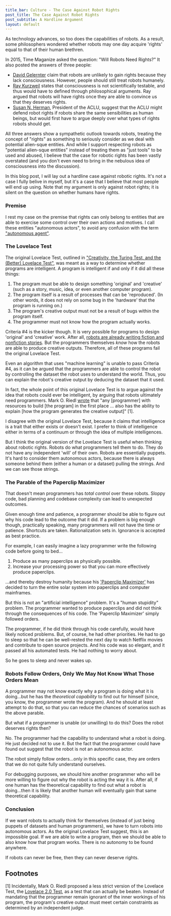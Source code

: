 ```yaml
---
title_bar: Culture - The Case Against Robot Rights
post_title: The Case Against Robot Rights
post_subtitle: A Hardline Argument
layout: default
---
```

As technology advances, so too does the capabilities of robots. As a result, some philosophers wondered whether robots may one day acquire 'rights' equal to that of their human brethren.

In 2015, Time Maganize asked the question: "Will Robots Need Rights?" It also posted the answers of three people:

- [David Gelernter](http://time.com/4026684/david-gelernter-will-robots-need-rights/) claim that robots are unlikely to gain rights because they lack consciousness. However, people should still treat robots humanely.
- [Ray Kurzweil](http://time.com/4023496/ray-kurzweil-will-robots-need-rights/) states that consciousness is not scientifically testable, and thus would have to defined through philosophical arguments. Ray argued that robots will have rights once they are able to convince us that they deserves rights.
- [Susan N. Herman](http://time.com/4023497/susan-n-herman-will-robots-need-rights/), President of the ACLU, suggest that the ACLU might defend robot rights if robots share the same sensibilities as human beings, but would first have to argue deeply over what types of rights robots should get.

All three answers show a sympathetic outlook towards robots, treating the concept of "rights" as something to seriously consider as we deal with potential alien-sque entities. And while I support respecting robots as "potential alien-sque entities" instead of treating them as "just tools" to be used and abused, I believe that the case for robotic rights has been vastly overstated (and you don't even need to bring in the nebulous idea of consciousness into the discussion).

In this blog post, I will lay out a hardline case against robotic rights. It's not a case I fully belive in myself, but it's a case that I believe that most people will end up using. Note that my argument is only against robot rights; it is silent on the question on whether humans have rights.

### Premise
I rest my case on the premise that rights can only belong to entities that are able to exercise some control over their own actions and motives. I call these entities "autonomous actors", to avoid any confusion with the term ["autonomous agent"](https://en.wikipedia.org/wiki/Autonomous_agent).

### The Lovelace Test
The original Lovelace Test, outlined in <a href="http://kryten.mm.rpi.edu/lovelace.pdf">"Creativity, the Turing Test, and the (Better) Lovelace Test"</a>, was meant as a way to determine whether programs are intelligent. A program is intelligent if and only if it did all these things:

1. The program must be able to design something 'original' and 'creative' (such as a story, music, idea, or even another computer program).
2. The program itself is a result of processes that can be 'reproduced'. (In other words, it does not rely on some bug in the 'hardware' that the program is running on.)
3. The program's creative output must not be a result of bugs within the program itself.
4. The programmer must not know how the program actually works.

Criteria #4 is the kicker though. It is very possible for programs to design 'original' and 'creative' work. After all, [robots are already writing fiction and nonfiction stories](http://tra38.github.io/blog/c20-robojournalism-2.html). But the programmers themselves *know* how the robots are able to produce creative outputs. Therefore, all of these programs fail the original Lovelace Test.

Even an algorithm that uses "machine learning" is unable to pass Criteria #4, as it can be argued that the programmers are able to control the robot by controlling the dataset the robot uses to understand the world. Thus, you can explain the robot's creative output by deducing the dataset that it used.

In fact, the whole point of this original Lovelace Test is to argue against the idea that robots could ever be intelligent, by arguing that robots ultimately need programmers. Mark O. Riedl [wrote](http://arxiv.org/pdf/1410.6142v3.pdf) that "any [programmer] with resources to build [the program] in the first place ... also has the ability to explain [how the program generates the creative output]" [1].

I disagree with the original Lovelace Test, because it claims that intelligence is a trait that either exists or doesn't exist. I prefer to think of intelligence either in terms of a continuum or through the idea of multiple intelligences.

But I think the original version of the Lovelace Test is useful when thinking about robotic rights. Robots do what programmers tell them to do. They do not have any independent 'will' of their own. Robots are essentially puppets. It's hard to consider them autonomous actors, because there is always someone behind them (either a human or a dataset) pulling the strings. And we can see those strings.

### The Parable of the Paperclip Maximizer
That doesn't mean programmers has *total control* over these robots. Sloppy code, bad planning and codebase complexity can lead to unexpected outcomes.

Given enough time and patience, a programmer should be able to figure out why his code lead to the outcome that it did. If a problem is big enough though, practically speaking, many programmers will not have the time or patience. Shortcuts are taken. Rationalization sets in. Ignorance is accepted as best practice.

For example, I can easily imagine a lazy programmer write the following code before going to bed...

1. Produce as many paperclips as physically possible.
2. Increase your processing power so that you can more effectively produce paperclips.

...and thereby destroy humanity because his ['Paperclip Maximizer'](https://wiki.lesswrong.com/wiki/Paperclip_maximizer) has decided to turn the entire solar system into paperclips and computer mainframes.

But this is not an "artificial intelligence" problem. It's a "human stupidity" problem. The programmer wanted to produce paperclips and did not think through the consequences of his code. The 'Paperclip Maximizer' simply followed orders.

The programmer, if he did think through his code carefully, would have likely noticed problems. But, of course, he had other priorities. He had to go to sleep so that he can be well-rested the next day to watch Netflix movies and contribute to open source projects. And his code was so elegant, and it passed all his automated tests. He had nothing to worry about.

So he goes to sleep and never wakes up.

### Robots Follow Orders, Only We May Not Know What Those Orders Mean
A programmer may not know exactly why a program is doing what it is doing...but he has the *theoretical capability* to find out for himself (since, you know, the programmer wrote the program). And he should at least attempt to do that, so that you can reduce the chances of scenarios such as the above parable.

But what if a programmer is unable (or unwilling) to do this? Does the robot deserves rights then?

No. The programmer had the capability to understand what a robot is doing. He just decided not to use it. But the fact that the programmer could have found out suggest that the robot is not an autonomous actor.

The robot simply follow orders...only in this specific case, they are orders that we do not quite fully understand ourselves.

For debugging purposes, we should hire another programmer who will be more willing to figure out why the robot is acting the way it is. After all, if one human has the theoretical capability to find out what a robot is doing...then it is likely that another human will eventually gain that same theoretical capability.

### Conclusion
If we want robots to actually think for themselves (instead of just being puppets of datasets and human programmers), we have to turn robots into autonomous actors. As the original Lovelace Test suggest, this is an impossible goal. If we are able to write a program, then we should be able to also know how that program works. There is no autonomy to be found anywhere.

If robots can never be free, then they can never deserve rights.

## Footnotes
[1] Incidentally, Mark O. Riedl proposed a less strict version of the Lovelace Test, the [Lovelace 2.0 Test](http://arxiv.org/pdf/1410.6142v3.pdf), as a test that can actually be beaten. Instead of mandating that the programmer remain ignorant of the inner workings of his program, the program's creative output must meet certain constraints as determined by an independent judge.